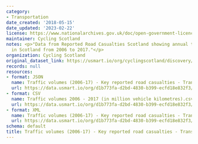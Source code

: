 ```yaml
---
category:
- Transportation
date_created: '2018-05-15'
date_updated: '2023-02-22'
license: https://www.nationalarchives.gov.uk/doc/open-government-licence/version/3/
maintainer: Cycling Scotland
notes: <p>"Data from Reported Road Casualties Scotland showing annual traffic volumes
  in Scotland from 2006 to 2017."</p>
organization: Cycling Scotland
original_dataset_link: https://usmart.io/org/cyclingscotland/discovery/discovery-view-detail/d87bdc18-b1e6-4e65-8b34-b9c83c67553b
records: null
resources:
- format: JSON
  name: Traffic volumes (2006-17) - Key reported road casualties - Transport Scotland.json
  url: https://data.usmart.io/org/d1b773fa-d2bd-4830-b399-ecfd18e832f3/resource?resourceGUID=38a45d25-229c-4b9d-bb85-dc39cde90a21
- format: CSV
  name: Traffic volumes 2006 - 2017 (in million vehicle kilometres).csv
  url: https://data.usmart.io/org/d1b773fa-d2bd-4830-b399-ecfd18e832f3/resource?resourceGUID=b7830c94-e9d0-4719-86c7-23650c752050
- format: XML
  name: Traffic volumes (2006-17) - Key reported road casualties - Transport Scotland.xml
  url: https://data.usmart.io/org/d1b773fa-d2bd-4830-b399-ecfd18e832f3/resource?resourceGUID=e80be9f4-251a-4ae0-b8e8-c776393e1df0
schema: default
title: Traffic volumes (2006-17) - Key reported road casualties - Transport Scotland
---
```

